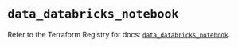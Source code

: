 # `data_databricks_notebook`

Refer to the Terraform Registry for docs: [`data_databricks_notebook`](https://registry.terraform.io/providers/databricks/databricks/1.74.0/docs/data-sources/notebook).
